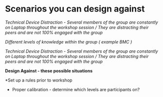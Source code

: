 # Scenarios you can design against


*Technical Device Distraction - Several members of the group are constantly on Laptop throughout the workshop session / They are distracting their peers and are not 100% engaged with the group* 

*Different levels of knowledge within the group ( example BMC )*

*Technical Device Distraction - Several members of the group are constantly on Laptop throughout the workshop session / They are distracting their peers and are not 100% engaged with the group* 


**Design Against - these possible situations**

*Set up a rules prior to workshop 
* Proper calibration - determine which levels are participants on?






